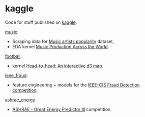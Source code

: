 # kaggle

Code for stuff published on [kaggle](https://www.kaggle.com/pieca111).

[music](music):

- Scraping data for [Music artists popularity](https://www.kaggle.com/pieca111/music-artists-popularity) dataset,
- EDA kernel [Music Production Across the World](https://www.kaggle.com/pieca111/music-production-across-the-world).

[football](football):

- kernel [Head-to-head: An interactive d3 map](https://www.kaggle.com/pieca111/head-to-head-an-interactive-d3-map).

[ieee_fraud](ieee_fraud):

- feature engineering + models for the [IEEE-CIS Fraud Detection competition](https://www.kaggle.com/c/ieee-fraud-detection).

[ashrae_energy](ashrae_energy)

- [ASHRAE - Great Energy Predictor III](https://www.kaggle.com/c/ashrae-energy-prediction) competition.

